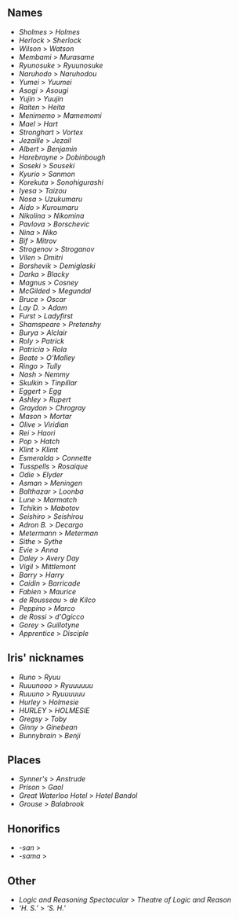 ## Names
* _Sholmes_ > _Holmes_
* _Herlock_ > _Sherlock_
* _Wilson_ > _Watson_
* _Membami_ > _Murasame_
* _Ryunosuke_ > _Ryuunosuke_
* _Naruhodo_ > _Naruhodou_
* _Yumei_ > _Yuumei_
* _Asogi_ > _Asougi_
* _Yujin_ > _Yuujin_
* _Raiten_ > _Heita_
* _Menimemo_ > _Mamemomi_
* _Mael_ > _Hart_
* _Stronghart_ > _Vortex_
* _Jezaille_ > _Jezail_
* _Albert_ > _Benjamin_
* _Harebrayne_ > _Dobinbough_
* _Soseki_ > _Souseki_
* _Kyurio_ > _Sanmon_
* _Korekuta_ > _Sonohigurashi_
* _Iyesa_ > _Taizou_
* _Nosa_ > _Uzukumaru_
* _Aido_ > _Kuroumaru_
* _Nikolina_ > _Nikomina_
* _Pavlova_ > _Borschevic_
* _Nina_ > _Niko_
* _Bif_ > _Mitrov_
* _Strogenov_ > _Stroganov_
* _Vilen_ > _Dmitri_
* _Borshevik_ > _Demiglaski_
* _Darka_ > _Blacky_
* _Magnus_ > _Cosney_
* _McGilded_ > _Megundal_
* _Bruce_ > _Oscar_
* _Lay D._ > _Adam_
* _Furst_ > _Ladyfirst_
* _Shamspeare_ > _Pretenshy_
* _Burya_ > _Alclair_
* _Roly_ > _Patrick_
* _Patricia_ > _Rola_
* _Beate_ > _O'Malley_
* _Ringo_ > _Tully_
* _Nash_ > _Nemmy_
* _Skulkin_ > _Tinpillar_
* _Eggert_ > _Egg_
* _Ashley_ > _Rupert_
* _Graydon_ > _Chrogray_
* _Mason_ > _Mortar_
* _Olive_ > _Viridian_
* _Rei_ > _Haori_
* _Pop_ > _Hatch_
* _Klint_ > _Klimt_
* _Esmeralda_ > _Connette_
* _Tusspells_ > _Rosaique_ 
* _Odie_ > _Elyder_
* _Asman_ > _Meningen_
* _Balthazar_ > _Loonba_
* _Lune_ > _Marmatch_
* _Tchikin_ > _Mabotov_
* _Seishiro_ > _Seishirou_
* _Adron B._ > _Decargo_
* _Metermann_ > _Meterman_
* _Sithe_ > _Sythe_
* _Evie_ > _Anna_
* _Daley_ > _Avery Day_
* _Vigil_ > _Mittlemont_
* _Barry_ > _Harry_
* _Caidin_ > _Barricade_ 
* _Fabien_ > _Maurice_
* _de Rousseau_ > _de Kilco_
* _Peppino_ > _Marco_
* _de Rossi_ > _d'Ogicco_
* _Gorey_ > _Guillotyne_ 
* _Apprentice_ > _Disciple_
    
## Iris' nicknames
* _Runo_ > _Ryuu_
* _Ruuunooo_ > _Ryuuuuuu_
* _Ruuuno_ > _Ryuuuuuu_
* _Hurley_ > _Holmesie_
* _HURLEY_ > _HOLMESIE_
* _Gregsy_ > _Toby_
* _Ginny_ > _Ginebean_
* _Bunnybrain_ > _Benji_

## Places
* _Synner's_ > _Anstrude_
* _Prison_ > _Gaol_
* _Great Waterloo Hotel_ > _Hotel Bandol_
* _Grouse_ > _Balabrook_
    
## Honorifics
* _-san_ > <removed>
* _-sama_ > <removed>

## Other
* _Logic and Reasoning Spectacular_ > _Theatre of Logic and Reason_
* _‘H. S.’_ > _‘S. H.’_
